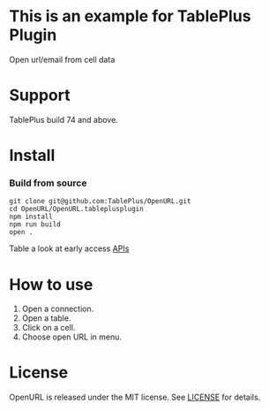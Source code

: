 # This is an example for TablePlus Plugin

Open url/email from cell data

# Support

TablePlus build 74 and above.

# Install

### Build from source

```
git clone git@github.com:TablePlus/OpenURL.git
cd OpenURL/OpenURL.tableplusplugin
npm install
npm run build
open .
```

Table a look at early access [APIs](https://github.com/TablePlus/TablePlus/wiki/plugin-api)

# How to use

1. Open a connection.
2. Open a table.
3. Click on a cell.
4. Choose open URL in menu.

# License

OpenURL is released under the MIT license. See [LICENSE](https://github.com/TablePlus/DummiesData/blob/master/LICENSE) for details.
